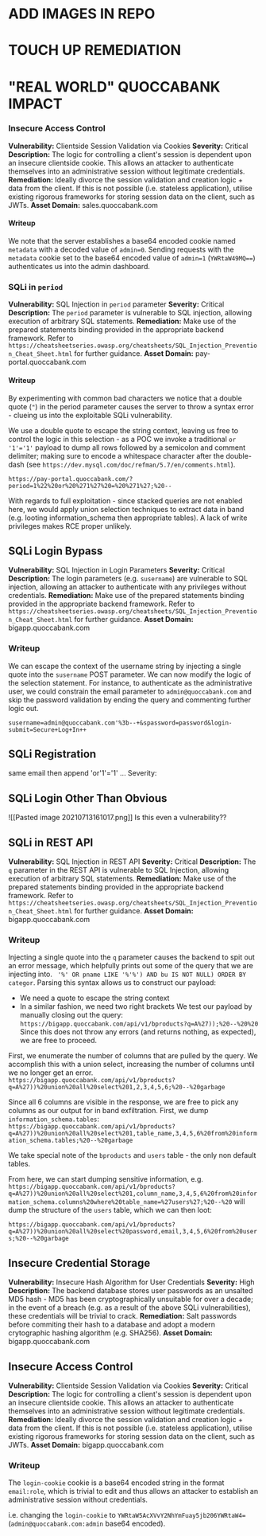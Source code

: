 # ADD IMAGES IN REPO
# TOUCH UP REMEDIATION
# "REAL WORLD" QUOCCABANK IMPACT

### Insecure Access Control
**Vulnerability:** Clientside Session Validation via Cookies
**Severity:** Critical
**Description:** The logic for controlling a client's session is dependent upon an insecure clientside cookie. This allows an attacker to authenticate themselves into an administrative session without legitimate credentials. 
**Remediation:** Ideally divorce the session validation and creation logic + data from the client. If this is not possible (i.e. stateless application), utilise existing rigorous frameworks for storing session data on the client, such as JWTs. 
**Asset Domain:** sales.quoccabank.com

#### Writeup 
We note that the server establishes a base64 encoded cookie named `metadata` with a decoded value of `admin=0`. Sending requests with the `metadata` cookie set to the base64 encoded value of `admin=1` (`YWRtaW49MQ==`) authenticates us into the admin dashboard. 

### SQLi in `period` 
**Vulnerability:** SQL Injection in `period` parameter
**Severity:** Critical
**Description:** The `period` parameter is vulnerable to SQL injection, allowing execution of arbitrary SQL statements. 
**Remediation:** Make use of the prepared statements binding provided in the appropriate backend framework. Refer to `https://cheatsheetseries.owasp.org/cheatsheets/SQL_Injection_Prevention_Cheat_Sheet.html` for further guidance.
**Asset Domain:** pay-portal.quoccabank.com

#### Writeup
By experimenting with common bad characters we notice that a double quote (`"`) in the period parameter causes the server to throw a syntax error - clueing us into the exploitable SQLi vulnerability. 

We use a double quote to escape the string context, leaving us free to control the logic in this selection - as a POC we invoke a traditional `or '1'='1'` payload to dump all rows followed by a semicolon and comment delimiter; making sure to encode a whitespace character after the double-dash (see `https://dev.mysql.com/doc/refman/5.7/en/comments.html`). 

`https://pay-portal.quoccabank.com/?period=1%22%20or%20%271%27%20=%20%271%27;%20--`

With regards to full exploitation - since stacked queries are not enabled here, we would apply union selection techniques to extract data in band (e.g. looting information_schema then appropriate tables). A lack of write privileges makes RCE proper unlikely. 

## SQLi Login Bypass
**Vulnerability:** SQL Injection in Login Parameters
**Severity:** Critical
**Description:** The login parameters (e.g. `susername`) are vulnerable to SQL injection, allowing an attacker to authenticate with any privileges without credentials. 
**Remediation:** Make use of the prepared statements binding provided in the appropriate backend framework. Refer to `https://cheatsheetseries.owasp.org/cheatsheets/SQL_Injection_Prevention_Cheat_Sheet.html` for further guidance.
**Asset Domain:** bigapp.quoccabank.com

### Writeup
We can escape the context of the username string by injecting a single quote into the `susername` POST parameter. We can now modify the logic of the selection statement. For instance, to authenticate as the administrative user, we could constrain the email parameter to `admin@quoccabank.com` and skip the password validation by ending the query and commenting further logic out.

`susername=admin@quoccabank.com'%3b--+&spassword=password&login-submit=Secure+Log+In++`

## SQLi Registration
same email then append 'or'1'='1' ... 
Severity:

## SQLi Login Other Than Obvious 
![[Pasted image 20210713161017.png]]
Is this even a vulnerability??
## SQLi in REST API
**Vulnerability:** SQL Injection in REST API
**Severity:** Critical
**Description:** The `q` parameter in the REST API is vulnerable to SQL Injection, allowing execution of arbitrary SQL statements.
**Remediation:** Make use of the prepared statements binding provided in the appropriate backend framework. Refer to `https://cheatsheetseries.owasp.org/cheatsheets/SQL_Injection_Prevention_Cheat_Sheet.html` for further guidance.
**Asset Domain:** bigapp.quoccabank.com

### Writeup
Injecting a single quote into the `q` parameter causes the backend to spit out an error message, which helpfully prints out some of the query that we are injecting into. 
` '%' OR pname LIKE '%'%') AND bu IS NOT NULL) ORDER BY categor`. 
Parsing this syntax allows us to construct our payload:
* We need a quote to escape the string context
* In a similar fashion, we need two right brackets
We test our payload by manually closing out the query:
`https://bigapp.quoccabank.com/api/v1/bproducts?q=A%27));%20--%20%20`
Since this does not throw any errors (and returns nothing, as expected), we are free to proceed. 

First, we enumerate the number of columns that are pulled by the query. We accomplish this with a union select, increasing the number of columns until we no longer get an error.
`https://bigapp.quoccabank.com/api/v1/bproducts?q=A%27))%20union%20all%20select%201,2,3,4,5,6;%20--%20garbage`

Since all 6 columns are visible in the response, we are free to pick any columns as our output for in band exfiltration. First, we dump `information_schema.tables`:
`https://bigapp.quoccabank.com/api/v1/bproducts?q=A%27))%20union%20all%20select%201,table_name,3,4,5,6%20from%20information_schema.tables;%20--%20garbage`

We take special note of the `bproducts` and `users` table - the only non default tables. 

From here, we can start dumping sensitive information, e.g.
`https://bigapp.quoccabank.com/api/v1/bproducts?q=A%27))%20union%20all%20select%201,column_name,3,4,5,6%20from%20information_schema.columns%20where%20table_name=%27users%27;%20--%20`
will dump the structure of the `users` table, which we can then loot:

`https://bigapp.quoccabank.com/api/v1/bproducts?q=A%27))%20union%20all%20select%20password,email,3,4,5,6%20from%20users;%20--%20garbage`

## Insecure Credential Storage 
**Vulnerability:** Insecure Hash Algorithm for User Credentials
**Severity:** High
**Description:** The backend database stores user passwords as an unsalted MD5 hash - MD5 has been cryptographically unsuitable for over a decade; in the event of a breach (e.g. as a result of the above SQLi vulnerabilities), these credentials will be trivial to crack.
**Remediation:** Salt passwords before commiting their hash to a database and adopt a modern crytographic hashing algorithm (e.g. SHA256). 
**Asset Domain:** bigapp.quoccabank.com

## Insecure Access Control
**Vulnerability:** Clientside Session Validation via Cookies
**Severity:** Critical
**Description:** The logic for controlling a client's session is dependent upon an insecure clientside cookie. This allows an attacker to authenticate themselves into an administrative session without legitimate credentials. 
**Remediation:** Ideally divorce the session validation and creation logic + data from the client. If this is not possible (i.e. stateless application), utilise existing rigorous frameworks for storing session data on the client, such as JWTs. 
**Asset Domain:** bigapp.quoccabank.com

### Writeup
The `login-cookie` cookie is a base64 encoded string in the format `email:role`, which is trivial to edit and thus allows an attacker to establish an administrative session without credentials. 

i.e. changing the `login-cookie` to `YWRtaW5AcXVvY2NhYmFuay5jb206YWRtaW4=` (`admin@quoccabank.com:admin` base64 encoded). 